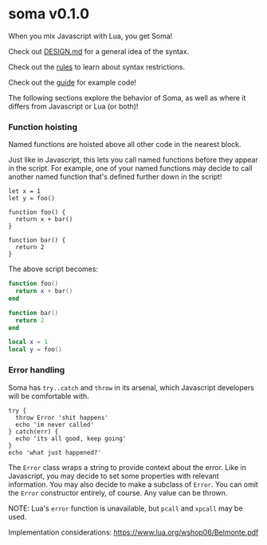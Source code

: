 # soma v0.1.0

When you mix Javascript with Lua, you get Soma!

Check out [DESIGN.md](./DESIGN.md) for a general idea of the syntax.

Check out the [rules](./rules) to learn about syntax restrictions.

Check out the [guide](./guide) for example code!

The following sections explore the behavior of Soma,
as well as where it differs from Javascript or Lua (or both)!

### Function hoisting

Named functions are hoisted above all other code in the
nearest block.

Just like in Javascript, this lets you call named functions before
they appear in the script. For example, one of your named functions
may decide to call another named function that's defined further
down in the script!

```
let x = 1
let y = foo()

function foo() {
  return x + bar()
}

function bar() {
  return 2
}
```

The above script becomes:

```lua
function foo()
  return x + bar()
end

function bar()
  return 2
end

local x = 1
local y = foo()
```

### Error handling

Soma has `try..catch` and `throw` in its arsenal, which Javascript
developers will be comfortable with.

```
try {
  throw Error 'shit happens'
  echo 'im never called'
} catch(err) {
  echo 'its all good, keep going'
}
echo 'what just happened?'
```

The `Error` class wraps a string to provide context about the error.
Like in Javascript, you may decide to set some properties with
relevant information. You may also decide to make a subclass of `Error`.
You can omit the `Error` constructor entirely, of course. Any value
can be thrown.

NOTE: Lua's `error` function is unavailable, but `pcall` and `xpcall` may be used.

Implementation considerations: https://www.lua.org/wshop06/Belmonte.pdf


